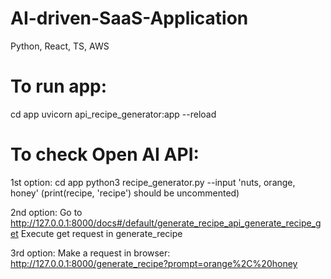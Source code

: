 # AI-driven-SaaS-Application
Python, React, TS, AWS

# To run app:
cd app 
uvicorn api_recipe_generator:app --reload

# To check Open AI API:

1st option:
cd app 
python3 recipe_generator.py --input 'nuts, orange, honey'
(print(recipe, 'recipe') should be uncommented)

2nd option:
Go to http://127.0.0.1:8000/docs#/default/generate_recipe_api_generate_recipe_get
Execute get request in generate_recipe

3rd option:
Make a request in browser:
http://127.0.0.1:8000/generate_recipe?prompt=orange%2C%20honey

